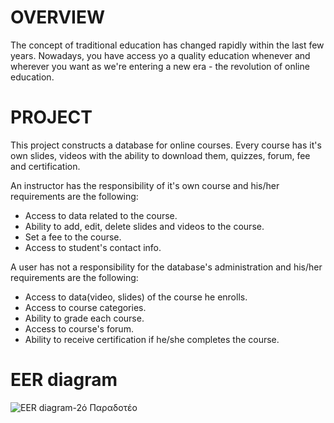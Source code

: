# OVERVIEW

The concept of traditional education has changed rapidly within the last few years. Nowadays, you have access yo a quality education whenever and wherever you want as we're entering a new era - the revolution of online education.

# PROJECT

This project constructs a database for online courses. Every course has it's own slides, videos with the ability to download them, quizzes, forum, fee and certification.

An instructor has the responsibility of it's own course and his/her requirements are the following:
- Access to data related to the course.
- Ability to add, edit, delete slides and videos to the course.
- Set a fee to the course.
- Access to student's contact info.

A user has not a responsibility for the database's administration and his/her requirements are the following:
- Access to data(video, slides) of the course he enrolls.
- Access to course categories.
- Ability to grade each course.
- Access to course's forum.
- Ability to receive certification if he/she completes the course.

# EER diagram

![EER diagram-2ό Παραδοτέο](https://user-images.githubusercontent.com/26204902/109143593-e2c81680-7768-11eb-88de-287e5a58a177.png)

